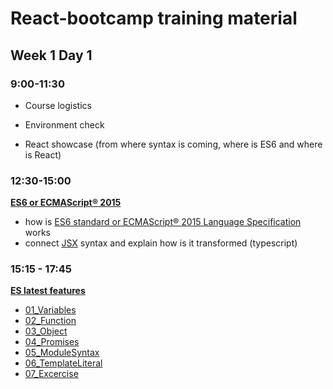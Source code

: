 # React-bootcamp training material

## Week 1 Day 1

### 9:00-11:30

* Course logistics

* Environment check

* React showcase (from where syntax is coming, where is ES6 and where is React)

### 12:30-15:00

**[ES6 or ECMAScript® 2015](ES6)**

* how is [ES6 standard or ECMAScript® 2015 Language Specification](http://www.ecma-international.org/ecma-262/6.0/) works
* connect [JSX](JSX) syntax and explain how is it transformed (typescript)

### 15:15 - 17:45

**[ES latest features](ES6/Features)**

* [01_Variables](ES6/Features/01_Variables)
* [02_Function](ES6/Features/02_Function)
* [03_Object](ES6/Features/03_Object)
* [04_Promises](ES6/Features/04_Promises)
* [05_ModuleSyntax](ES6/Features/05_ModuleSyntax)
* [06_TemplateLiteral](ES6/Features/06_TemplateLiteral)
* [07_Excercise](ES6/Features/07_Excercise)
